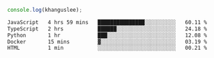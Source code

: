 ```js
console.log(khanguslee);
```

<!--START_SECTION:waka-->

```txt
JavaScript   4 hrs 59 mins   ███████████████░░░░░░░░░░   60.11 %
TypeScript   2 hrs           ██████░░░░░░░░░░░░░░░░░░░   24.18 %
Python       1 hr            ███░░░░░░░░░░░░░░░░░░░░░░   12.08 %
Docker       15 mins         ▓░░░░░░░░░░░░░░░░░░░░░░░░   03.19 %
HTML         1 min           ░░░░░░░░░░░░░░░░░░░░░░░░░   00.21 %
```

<!--END_SECTION:waka-->

<!--
**khanguslee/khanguslee** is a ✨ _special_ ✨ repository because its `README.md` (this file) appears on your GitHub profile.

Here are some ideas to get you started:

- 🔭 I’m currently working on ...
- 🌱 I’m currently learning ...
- 👯 I’m looking to collaborate on ...
- 🤔 I’m looking for help with ...
- 💬 Ask me about ...
- 📫 How to reach me: ...
- 😄 Pronouns: ...
- ⚡ Fun fact: ...
-->
